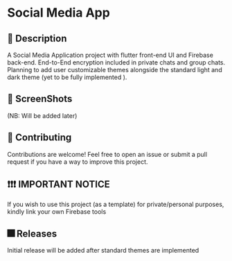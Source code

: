 
# Social Media App

## 📃 Description

A Social Media Application project with flutter front-end UI and Firebase back-end.
End-to-End encryption included in private chats and group chats.
Planning to add user customizable themes alongside  the standard light and dark theme (yet to be fully implemented ).

## 📱 ScreenShots

(NB: Will be added later)

## 🤗 Contributing

Contributions are welcome! Feel free to open an issue or submit a pull request if you have a way to improve this project.

## ❗❗❗ IMPORTANT NOTICE

If you wish to use this project (as a template) for private/personal purposes, kindly link your own Firebase tools

## 🎆 Releases

Initial release will be added after standard themes are implemented
